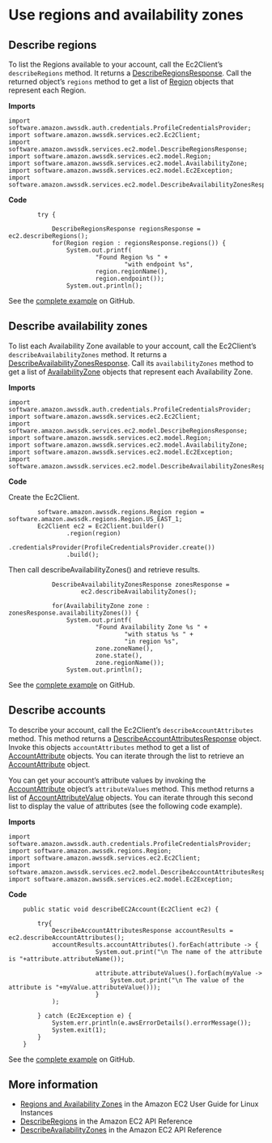 # Use regions and availability zones<a name="examples-ec2-regions-zones"></a>

## Describe regions<a name="describe-regions"></a>

To list the Regions available to your account, call the Ec2Client’s `describeRegions` method\. It returns a [DescribeRegionsResponse](http://docs.aws.amazon.com/sdk-for-java/latest/reference/software/amazon/awssdk/services/ec2/model/DescribeRegionsResponse.html)\. Call the returned object’s `regions` method to get a list of [Region](http://docs.aws.amazon.com/sdk-for-java/latest/reference/software/amazon/awssdk/services/ec2/model/Region.html) objects that represent each Region\.

 **Imports** 

```
import software.amazon.awssdk.auth.credentials.ProfileCredentialsProvider;
import software.amazon.awssdk.services.ec2.Ec2Client;
import software.amazon.awssdk.services.ec2.model.DescribeRegionsResponse;
import software.amazon.awssdk.services.ec2.model.Region;
import software.amazon.awssdk.services.ec2.model.AvailabilityZone;
import software.amazon.awssdk.services.ec2.model.Ec2Exception;
import software.amazon.awssdk.services.ec2.model.DescribeAvailabilityZonesResponse;
```

 **Code** 

```
        try {

            DescribeRegionsResponse regionsResponse = ec2.describeRegions();
            for(Region region : regionsResponse.regions()) {
                System.out.printf(
                        "Found Region %s " +
                                "with endpoint %s",
                        region.regionName(),
                        region.endpoint());
                System.out.println();
```

See the [complete example](https://github.com/awsdocs/aws-doc-sdk-examples/blob/master/javav2/example_code/ec2/src/main/java/com/example/ec2/DescribeRegionsAndZones.java) on GitHub\.

## Describe availability zones<a name="describe-availability-zones"></a>

To list each Availability Zone available to your account, call the Ec2Client’s `describeAvailabilityZones` method\. It returns a [DescribeAvailabilityZonesResponse](http://docs.aws.amazon.com/sdk-for-java/latest/reference/software/amazon/awssdk/services/ec2/model/DescribeAvailabilityZonesResponse.html)\. Call its `availabilityZones` method to get a list of [AvailabilityZone](http://docs.aws.amazon.com/sdk-for-java/latest/reference/software/amazon/awssdk/services/ec2/model/AvailabilityZone.html) objects that represent each Availability Zone\.

 **Imports** 

```
import software.amazon.awssdk.auth.credentials.ProfileCredentialsProvider;
import software.amazon.awssdk.services.ec2.Ec2Client;
import software.amazon.awssdk.services.ec2.model.DescribeRegionsResponse;
import software.amazon.awssdk.services.ec2.model.Region;
import software.amazon.awssdk.services.ec2.model.AvailabilityZone;
import software.amazon.awssdk.services.ec2.model.Ec2Exception;
import software.amazon.awssdk.services.ec2.model.DescribeAvailabilityZonesResponse;
```

 **Code** 

Create the Ec2Client\.

```
        software.amazon.awssdk.regions.Region region = software.amazon.awssdk.regions.Region.US_EAST_1;
        Ec2Client ec2 = Ec2Client.builder()
                .region(region)
                .credentialsProvider(ProfileCredentialsProvider.create())
                .build();
```

Then call describeAvailabilityZones\(\) and retrieve results\.

```
            DescribeAvailabilityZonesResponse zonesResponse =
                    ec2.describeAvailabilityZones();

            for(AvailabilityZone zone : zonesResponse.availabilityZones()) {
                System.out.printf(
                        "Found Availability Zone %s " +
                                "with status %s " +
                                "in region %s",
                        zone.zoneName(),
                        zone.state(),
                        zone.regionName());
                System.out.println();
```

See the [complete example](https://github.com/awsdocs/aws-doc-sdk-examples/blob/master/javav2/example_code/ec2/src/main/java/com/example/ec2/DescribeRegionsAndZones.java) on GitHub\.

## Describe accounts<a name="describe-accounts"></a>

To describe your account, call the Ec2Client’s `describeAccountAttributes` method\. This method returns a [DescribeAccountAttributesResponse](http://docs.aws.amazon.com/sdk-for-java/latest/reference/software/amazon/awssdk/services/ec2/model/DescribeAccountAttributesResponse.html) object\. Invoke this objects `accountAttributes` method to get a list of [AccountAttribute](http://docs.aws.amazon.com/sdk-for-java/latest/reference/software/amazon/awssdk/services/ec2/model/AccountAttribute.html) objects\. You can iterate through the list to retrieve an [AccountAttribute](http://docs.aws.amazon.com/sdk-for-java/latest/reference/software/amazon/awssdk/services/ec2/model/AccountAttribute.html) object\.

You can get your account’s attribute values by invoking the [AccountAttribute](http://docs.aws.amazon.com/sdk-for-java/latest/reference/software/amazon/awssdk/services/ec2/model/AccountAttribute.html) object’s `attributeValues` method\. This method returns a list of [AccountAttributeValue](http://docs.aws.amazon.com/sdk-for-java/latest/reference/software/amazon/awssdk/services/ec2/model/AccountAttributeValue.html) objects\. You can iterate through this second list to display the value of attributes \(see the following code example\)\.

 **Imports** 

```
import software.amazon.awssdk.auth.credentials.ProfileCredentialsProvider;
import software.amazon.awssdk.regions.Region;
import software.amazon.awssdk.services.ec2.Ec2Client;
import software.amazon.awssdk.services.ec2.model.DescribeAccountAttributesResponse;
import software.amazon.awssdk.services.ec2.model.Ec2Exception;
```

 **Code** 

```
    public static void describeEC2Account(Ec2Client ec2) {

        try{
            DescribeAccountAttributesResponse accountResults = ec2.describeAccountAttributes();
            accountResults.accountAttributes().forEach(attribute -> {
                        System.out.print("\n The name of the attribute is "+attribute.attributeName());

                        attribute.attributeValues().forEach(myValue ->
                            System.out.print("\n The value of the attribute is "+myValue.attributeValue()));
                        }
            );

        } catch (Ec2Exception e) {
            System.err.println(e.awsErrorDetails().errorMessage());
            System.exit(1);
        }
    }
```

See the [complete example](https://github.com/awsdocs/aws-doc-sdk-examples/blob/main/javav2/example_code/ec2/src/main/java/com/example/ec2/DescribeAccount.java) on GitHub\.

## More information<a name="more-information"></a>
+  [Regions and Availability Zones](http://docs.aws.amazon.com/AWSEC2/latest/UserGuide/using-regions-availability-zones.html) in the Amazon EC2 User Guide for Linux Instances
+  [DescribeRegions](https://docs.aws.amazon.com/AWSEC2/latest/APIReference/API_DescribeRegions.html) in the Amazon EC2 API Reference
+  [DescribeAvailabilityZones](https://docs.aws.amazon.com/AWSEC2/latest/APIReference/API_DescribeAvailabilityZones.html) in the Amazon EC2 API Reference